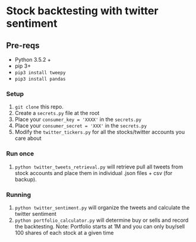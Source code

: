 # Stock backtesting with twitter sentiment

## Pre-reqs

* Python 3.5.2 +
* pip 3+
* `pip3 install tweepy`
* `pip3 install pandas`

### Setup

1.  `git clone` this repo.
2.  Create a `secrets.py` file at the root
3.  Place your `consumer_key = 'XXXX'` in the `secrets.py`
4.  Place your `consumer_secret = 'XXX'` in the `secrets.py`
5.  Modify the `twitter_tickers.py` for all the stocks/twitter accounts you care about

### Run once

1.  `python twitter_tweets_retrieval.py` will retrieve pull all tweets from stock accounts and place them in individual .json files + csv (for backup).

### Running

1.  `python twitter_sentiment.py` will organize the tweets and calculate the twitter sentiment
2.  `python portfolio_calculator.py` will determine buy or sells and record the backtesting. Note: Portfolio starts at 1M and you can only buy/sell 100 shares of each stock at a given time
